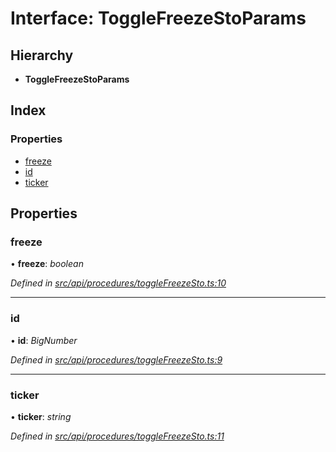 # Interface: ToggleFreezeStoParams

## Hierarchy

* **ToggleFreezeStoParams**

## Index

### Properties

* [freeze](togglefreezestoparams.md#freeze)
* [id](togglefreezestoparams.md#id)
* [ticker](togglefreezestoparams.md#ticker)

## Properties

###  freeze

• **freeze**: *boolean*

*Defined in [src/api/procedures/toggleFreezeSto.ts:10](https://github.com/PolymathNetwork/polymesh-sdk/blob/cfab557b/src/api/procedures/toggleFreezeSto.ts#L10)*

___

###  id

• **id**: *BigNumber*

*Defined in [src/api/procedures/toggleFreezeSto.ts:9](https://github.com/PolymathNetwork/polymesh-sdk/blob/cfab557b/src/api/procedures/toggleFreezeSto.ts#L9)*

___

###  ticker

• **ticker**: *string*

*Defined in [src/api/procedures/toggleFreezeSto.ts:11](https://github.com/PolymathNetwork/polymesh-sdk/blob/cfab557b/src/api/procedures/toggleFreezeSto.ts#L11)*
